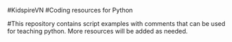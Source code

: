 #KidspireVN
#Coding resources for Python

#This repository contains script examples with comments that can be used for teaching python. More resources will be added as needed.
